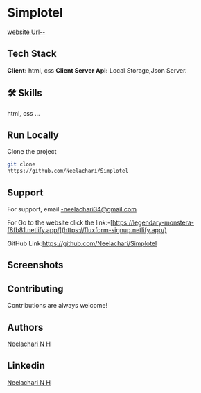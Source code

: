 # Simplotel



[website Url--](https://fluxform-signup.netlify.app/)

## Tech Stack
**Client:** html, css
**Client Server Api:** Local Storage,Json Server.
## 🛠 Skills
html, css ...


## Run Locally

Clone the project
```bash
git clone
https://github.com/Neelachari/Simplotel
```

## Support
For support, email -neelachari34@gmail.com 

For Go to the website click the link:-[https://legendary-monstera-f8fb81.netlify.app/](https://fluxform-signup.netlify.app/)

GitHub Link:https://github.com/Neelachari/Simplotel
## Screenshots


## Contributing

Contributions are always welcome!
## Authors

 [Neelachari N H](https://github.com/Neelachari)
## Linkedin

 [Neelachari N H](https://www.linkedin.com/in/neelesh-n-h-2704a7196/)
 

 
 
 
 
 


 
